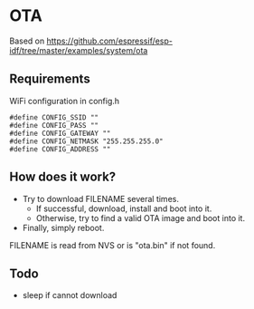 # OTA

Based on https://github.com/espressif/esp-idf/tree/master/examples/system/ota

## Requirements

WiFi configuration in config.h
```
#define CONFIG_SSID ""
#define CONFIG_PASS ""
#define CONFIG_GATEWAY ""
#define CONFIG_NETMASK "255.255.255.0"
#define CONFIG_ADDRESS ""
```

## How does it work?

* Try to download FILENAME several times.
  * If successful, download, install and boot into it.
  * Otherwise, try to find a valid OTA image and boot into it.
* Finally, simply reboot.

FILENAME is read from NVS or is "ota.bin" if not found.

## Todo

* sleep if cannot download
